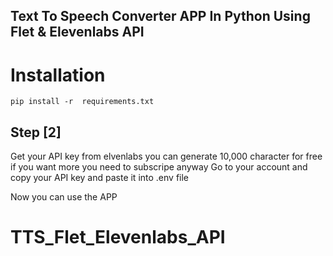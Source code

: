 ## Text To Speech Converter APP In Python Using Flet & Elevenlabs API


# Installation


```
pip install -r  requirements.txt
```

## Step [2]
Get your API key from elvenlabs 
you can generate  10,000 character for free if you want more 
you need to subscripe anyway  Go to your account and copy your API key
and paste it into .env file

Now you can use the APP

# TTS_Flet_Elevenlabs_API
